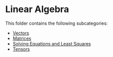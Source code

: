 # Linear Algebra

This folder contains the following subcategories:
- [Vectors](vectors/)
- [Matrices](matrices/)
- [Solving Equations and Least Squares](solving-equations-and-least-squares/)
- [Tensors](tensors/)
